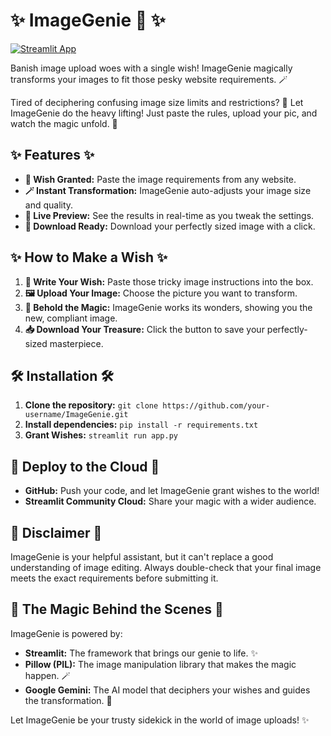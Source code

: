 # ✨ ImageGenie 🧞 ✨

[![Streamlit App](https://static.streamlit.io/badges/streamlit_badge_black_white.svg)](https://your-streamlit-app-link)

Banish image upload woes with a single wish! ImageGenie magically transforms your images to fit those pesky website requirements. 🪄

Tired of deciphering confusing image size limits and restrictions? 🤔 Let ImageGenie do the heavy lifting! Just paste the rules, upload your pic, and watch the magic unfold. 💫

## ✨ Features ✨

- **🧞 Wish Granted:** Paste the image requirements from any website.
- **🪄 Instant Transformation:** ImageGenie auto-adjusts your image size and quality.
- **🔮 Live Preview:** See the results in real-time as you tweak the settings.
- **🚀 Download Ready:** Download your perfectly sized image with a click.

## ✨ How to Make a Wish ✨

1. **📝 Write Your Wish:** Paste those tricky image instructions into the box.
2. **🖼️ Upload Your Image:** Choose the picture you want to transform.
3. **👀 Behold the Magic:** ImageGenie works its wonders, showing you the new, compliant image.
4. **📥 Download Your Treasure:** Click the button to save your perfectly-sized masterpiece.

## 🛠️ Installation 🛠️

1. **Clone the repository:** `git clone https://github.com/your-username/ImageGenie.git`
2. **Install dependencies:** `pip install -r requirements.txt`
3. **Grant Wishes:** `streamlit run app.py`

## 🚀 Deploy to the Cloud 🚀

- **GitHub:** Push your code, and let ImageGenie grant wishes to the world!
- **Streamlit Community Cloud:** Share your magic with a wider audience.

## 📜 Disclaimer 📜

ImageGenie is your helpful assistant, but it can't replace a good understanding of image editing. Always double-check that your final image meets the exact requirements before submitting it.

## 🌟 The Magic Behind the Scenes 🌟

ImageGenie is powered by:

- **Streamlit:** The framework that brings our genie to life. ✨
- **Pillow (PIL):** The image manipulation library that makes the magic happen. 🪄
- **Google Gemini:** The AI model that deciphers your wishes and guides the transformation. 🧠

Let ImageGenie be your trusty sidekick in the world of image uploads! ✨
